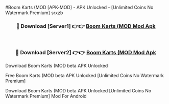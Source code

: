 #Boom Karts (MOD [APK-MOD] - APK Unlocked - [Unlimited Coins No Watermark Premium] srxzb



<div align="center">

<h3>🔴 Download [Server1] 👉👉 <a href="https://momento.my/?title=Boom_Karts_(MOD">Boom Karts (MOD Mod Apk</a></h3><br>

<h3>🔴 Download [Server2] 👉👉 <a href="https://momento.my/?title=Boom_Karts_(MOD">Boom Karts (MOD Mod Apk</a></h3>
</div>



Download Boom Karts (MOD beta APK Unlocked

Free Boom Karts (MOD beta APK Unlocked [Unlimited Coins No Watermark Premium]

Download Boom Karts (MOD beta APK Unlocked [Unlimited Coins No Watermark Premium] Mod For Android
